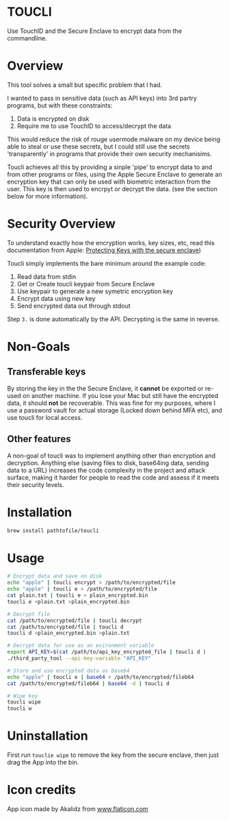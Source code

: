 # TOUCLI

Use TouchID and the Secure Enclave to encrypt data from the commandline.

# Overview
This tool solves a small but specific problem that I had.

I wanted to pass in sensitive data (such as API keys) into 3rd partry programs, but
with these constraints:
1. Data is encrypted on disk
2. Require me to use TouchID to access/decrypt the data

This would reduce the risk of rouge usermode malware on my device being able
to steal or use these secrets, but I could still use the secrets 'transparently' in
programs that provide their own security mechanisims.

Toucli achieves all this by providing a sinple 'pipe' to encrypt data to and from other
programs or files, using the Apple Secure Enclave to generate an encryption key that can only be used
with biometric interaction from the user. This key is then used to encrpyt or decrypt the data.
(see the section below for more information).

# Security Overview
To understand exactly how the encryption works, key sizes, etc, read this documentation from Apple: [Protecting Keys with the secure enclave](https://developer.apple.com/documentation/security/certificate_key_and_trust_services/keys/protecting_keys_with_the_secure_enclave
))

Toucli simply implements the bare minimum around the example code:
1. Read data from stdin
2. Get or Create toucli keypair from Secure Enclave
3. Use keypair to generate a new symetric encryption key
4. Encrypt data using new key
5. Send encrypted data out through stdout

Step `3.` is done automatically by the API. Decrypting is the same in reverse.

# Non-Goals
## Transferable keys
By storing the key in the the Secure Enclave, it **cannot** be exported or re-used
on another machine. If you lose your Mac but still have the encrypted data, it should
**not** be recoverable. This was fine for my purposes, where I use a password vault
for actual storage (Locked down behind MFA etc), and use toucli for local access.


## Other features
A non-goal of toucli was to implement anything other than encryption and decryption.
Anything else (saving files to disk, base64ing data, sending data to a URL) increases
the code complexity in the project and attack surface,
making it harder for people to read the code and assess if it meets their security levels.

# Installation
```bash
brew install pathtofile/toucli
```

# Usage
```bash
# Encrypt data and save on disk
echo "apple" | toucli encrypt > /path/to/encrypted/file
echo "apple" | toucli e > /path/to/encrypted/file
cat plain.txt | toucli e > plain_encrypted.bin
toucli e <plain.txt >plain_encrypted.bin

# Decrypt file
cat /path/to/encrypted/file | toucli decrypt
cat /path/to/encrypted/file | toucli d
toucli d <plain_encrypted.bin >plain.txt

# Decrypt data for use as an evironment variable
export API_KEY=$(cat /path/to/api_key_encrypted_file | toucli d )
./third_party_tool --api-key-variable "API_KEY"

# Store and use encrypted data as base64
echo "apple" | toucli e | base64 > /path/to/encrypted/fileb64
cat /path/to/encrypted/fileb64 | base64 -d | toucli d

# Wipe key
toucli wipe
toucli w
```

# Uninstallation
First run `touclie wipe` to remove the key from the secure enclave,
then just drag the App into the bin.

# Icon credits
App icon made by Akalidz from www.flaticon.com
